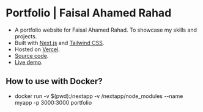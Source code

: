 # Portfolio | Faisal Ahamed Rahad

- A portfolio website for Faisal Ahamed Rahad. To showcase my skills and projects.
- Built with [Next.js](https://nextjs.org/) and [Tailwind CSS](https://tailwindcss.com/).
- Hosted on [Vercel](https://vercel.com/).
- [Source code](https://github.com/rahad-dev24/portfolio_next14).
- [Live demo](https://portfolio-rahad.vercel.app/).


## How to use with Docker?

- docker run -v $(pwd):/nextapp -v /nextapp/node_modules --name myapp -p 3000:3000  portfolio

